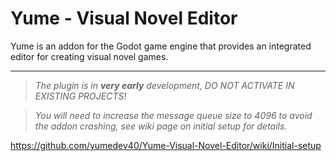 # Yume - Visual Novel Editor
Yume is an addon for the Godot game engine that provides an integrated editor for creating visual novel games.

***

> _The plugin is in **very early** development, DO NOT ACTIVATE IN EXISTING PROJECTS!_

> _You will need to increase the message queue size to 4096 to avoid the addon crashing, see wiki page on initial setup for details._

https://github.com/yumedev40/Yume-Visual-Novel-Editor/wiki/Initial-setup
